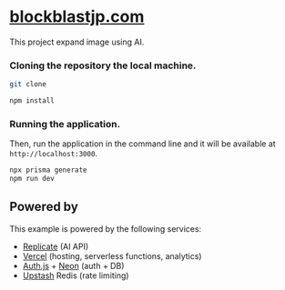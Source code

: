 # [blockblastjp.com](https://blockblastjp.com/)

This project expand image using AI. 

### Cloning the repository the local machine.

```bash
git clone
```

```bash
npm install
```

### Running the application.

Then, run the application in the command line and it will be available at `http://localhost:3000`.

```bash
npx prisma generate
npm run dev
```

## Powered by

This example is powered by the following services:

- [Replicate](https://replicate.com) (AI API)
- [Vercel](https://vercel.com) (hosting, serverless functions, analytics)
- [Auth.js](https://authjs.dev/) + [Neon](https://neon.tech/) (auth + DB)
- [Upstash](https://upstash.com/) Redis (rate limiting)
